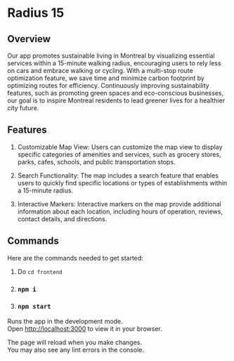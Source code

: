 # Radius 15

## Overview

Our app promotes sustainable living in Montreal by visualizing essential services within a 15-minute walking radius, encouraging users to rely less on cars and embrace walking or cycling. With a multi-stop route optimization feature, we save time and minimize carbon footprint by optimizing routes for efficiency. Continuously improving sustainability features, such as promoting green spaces and eco-conscious businesses, our goal is to inspire Montreal residents to lead greener lives for a healthier city future.

## Features

1. Customizable Map View: Users can customize the map view to display specific categories of amenities and services, such as grocery stores, parks, cafes, schools, and public transportation stops.

2. Search Functionality: The map includes a search feature that enables users to quickly find specific locations or types of establishments within a 15-minute radius.


3. Interactive Markers: Interactive markers on the map provide additional information about each location, including hours of operation, reviews, contact details, and directions.

## Commands

Here are the commands needed to get started:
1. Do `cd frontend`

2. ### `npm i`

3. ### `npm start`
Runs the app in the development mode.\
Open [http://localhost:3000](http://localhost:3000) to view it in your browser.

The page will reload when you make changes.\
You may also see any lint errors in the console.



